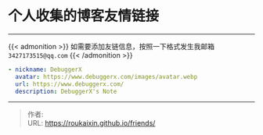 # 个人收集的博客友情链接


<!-- When you set data `friends.yml` in `yourProject/data/` directory, it will be automatically loaded here. -->
<!-- 在你的项目下创建 data 目录，并在创建 friends.yml 文件，到时候友链会自动去加载数据-->

---

{{< admonition >}} 如需要添加友链信息，按照一下格式发生我邮箱 `3427173515@qq.com` {{< /admonition >}}
```yaml
- nickname: DebuggerX
  avatar: https://www.debuggerx.com/images/avatar.webp
  url: https://www.debuggerx.com/
  description: DebuggerX's Note
```


---

> 作者:   
> URL: https://roukaixin.github.io/friends/  

